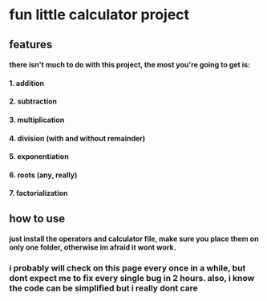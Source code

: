 # fun little calculator project
## features
#### there isn't much to do with this project, the most you're going to get is:
#### <b>1.</b> addition
#### <b>2.</b> subtraction
#### <b>3.</b> multiplication
#### <b>4.</b> division (with and without remainder)
#### <b>5.</b> exponentiation
#### <b>6.</b> roots (any, really)
#### <b>7.</b> factorialization
## how to use
#### just install the operators and calculator file, make sure you place them on only one folder, otherwise im afraid it wont work.
### i probably will check on this page every once in a while, but dont expect me to fix every single bug in 2 hours. also, i know the code can be simplified but i really dont care

